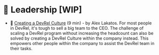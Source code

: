 # 📢 Leadership [WIP]

- 📃 [Creating a DevRel Culture](https://dev.to/lakatos88/creating-a-devrel-culture-9db) (9 min) - by Alex Lakatos. For most people in DevRel, it's tough to sell a big team to the CEO. The challenge of scaling a DevRel program without increasing the headcount can also be solved by creating a DevRel Culture within the company instead. This empowers other people within the company to assist the DevRel team in their tasks.
